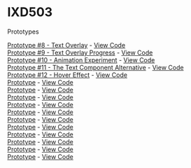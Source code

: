 # IXD503

Prototypes

<a href="https://8-toggle-text-prototype.glitch.me/">Prototype #8 - Text Overlay</a> - <a href="https://glitch.com/~8-toggle-text-prototype ">View Code</a><br>
<a href="https://9-camera-experiment.glitch.me/">Prototype #9 - Text Overlay Progress</a> - <a href="#">View Code</a><br>
<a href="https://11-animation-experiment.glitch.me/">Prototype #10 - Animation Experiment</a> - <a href="https://glitch.com/~11-animation-experiment">View Code</a><br>
<a href="https://12-text-component-alternative.glitch.me/">Prototype #11 - The Text Component Alternative</a> - <a href="https://glitch.com/~12-text-component-alternative">View Code</a><br>
<a href="https://12-hover-prototype.glitch.me/">Prototype #12 - Hover Effect</a> - <a href="https://glitch.com/~12-hover-prototypehttps://glitch.com/~12-hover-prototype">View Code</a><br>
<a href="#">Prototype</a> - <a href="#">View Code</a><br>
<a href="#">Prototype</a> - <a href="#">View Code</a><br>
<a href="#">Prototype</a> - <a href="#">View Code</a><br>
<a href="#">Prototype</a> - <a href="#">View Code</a><br>
<a href="#">Prototype</a> - <a href="#">View Code</a><br>
<a href="#">Prototype</a> - <a href="#">View Code</a><br>
<a href="#">Prototype</a> - <a href="#">View Code</a><br>
<a href="#">Prototype</a> - <a href="#">View Code</a><br>
<a href="#">Prototype</a> - <a href="#">View Code</a><br>
<a href="#">Prototype</a> - <a href="#">View Code</a><br>
<a href="#">Prototype</a> - <a href="#">View Code</a><br>
